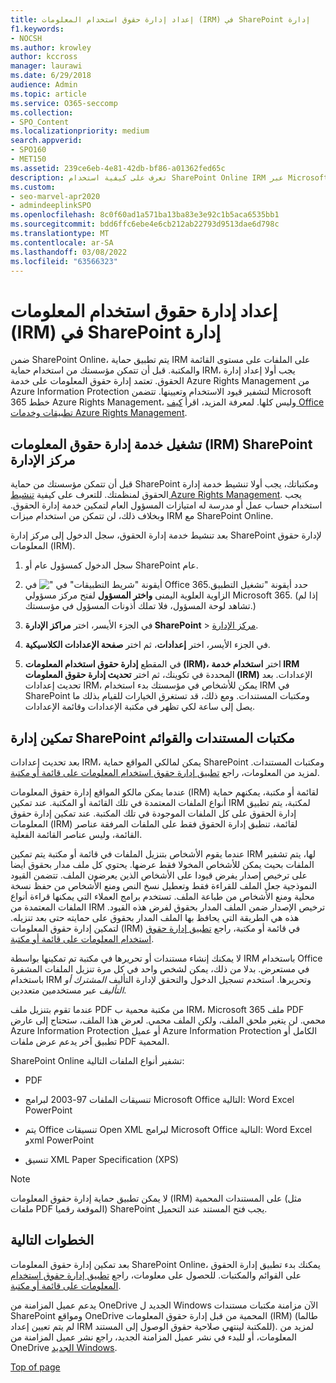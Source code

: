 ```yaml
---
title: إعداد إدارة حقوق استخدام المعلومات (IRM) في SharePoint إدارة
f1.keywords:
- NOCSH
ms.author: krowley
author: kccross
manager: laurawi
ms.date: 6/29/2018
audience: Admin
ms.topic: article
ms.service: O365-seccomp
ms.collection:
- SPO_Content
ms.localizationpriority: medium
search.appverid:
- SPO160
- MET150
ms.assetid: 239ce6eb-4e81-42db-bf86-a01362fed65c
description: تعرف على كيفية استخدام SharePoint Online IRM عبر Microsoft Azure Active Directory إدارة الحقوق (RMS) لحماية SharePoint ومكتبات المستندات.
ms.custom:
- seo-marvel-apr2020
- admindeeplinkSPO
ms.openlocfilehash: 8c0f60ad1a571ba13ba83e3e92c1b5aca6535bb1
ms.sourcegitcommit: bdd6ffc6ebe4e6cb212ab22793d9513dae6d798c
ms.translationtype: MT
ms.contentlocale: ar-SA
ms.lasthandoff: 03/08/2022
ms.locfileid: "63566323"
---
```

# <a name="set-up-information-rights-management-irm-in-sharepoint-admin-center"></a>إعداد إدارة حقوق استخدام المعلومات (IRM) في SharePoint إدارة

ضمن SharePoint Online، يتم تطبيق حماية IRM على الملفات على مستوى القائمة والمكتبة. قبل أن تتمكن مؤسستك من استخدام حماية IRM، يجب أولا إعداد إدارة الحقوق. تعتمد إدارة حقوق المعلومات على خدمة Azure Rights Management من Azure Information Protection لتشفير قيود الاستخدام وتعيينها. تتضمن Microsoft 365 خطط Azure Rights Management، وليس كلها. لمعرفة المزيد، اقرأ [كيف Office تطبيقات وخدمات Azure Rights Management](/azure/information-protection/understand-explore/office-apps-services-support).
  
## <a name="turn-on-irm-service-using-sharepoint-admin-center"></a>تشغيل خدمة إدارة حقوق المعلومات (IRM) SharePoint مركز الإدارة

قبل أن تتمكن مؤسستك من حماية SharePoint ومكتباتك، يجب أولا تنشيط خدمة إدارة الحقوق لمنظمتك. للتعرف على كيفية [تنشيط Azure Rights Management](/information-protection/deploy-use/activate-service). يجب استخدام حساب عمل أو مدرسة له امتيازات المسؤول العام لتمكين خدمة إدارة الحقوق. وبخلاف ذلك، لن تتمكن من استخدام ميزات IRM مع SharePoint Online.
  
بعد تنشيط خدمة إدارة الحقوق، سجل الدخول إلى مركز إدارة SharePoint لإدارة حقوق المعلومات (IRM).
  
1. سجل الدخول كمسؤول عام أو SharePoint عام.
    
2. حدد أيقونة "تشغيل التطبيق![" أيقونة "شريط التطبيقات" في Office 365.](../media/e5aee650-c566-4100-aaad-4cc2355d909f.png) في الزاوية العلوية اليمنى **واختر المسؤول** لفتح مركز مسؤولي Microsoft 365. (إذا لم تشاهد لوحة المسؤول، فلا تملك أذونات المسؤول في مؤسستك.) 
    
3. في الجزء الأيسر، اختر **مراكز الإدارة SharePoint** \> <a href="https://go.microsoft.com/fwlink/?linkid=2185219" target="_blank">مركز الإدارة</a>.
    
4. في الجزء الأيسر، اختر **إعدادات**، ثم اختر **صفحة الإعدادات الكلاسيكية**.
    
5. في المقطع **إدارة حقوق استخدام المعلومات (IRM)،** اختر **استخدام خدمة IRM** المحددة في تكوينك، ثم اختر **تحديث إدارة حقوق المعلومات (IRM)** الإعدادات. بعد تحديث إعدادات IRM، يمكن للأشخاص في مؤسستك بدء استخدام IRM في SharePoint ومكتبات المستندات. ومع ذلك، قد تستغرق الخيارات للقيام بذلك ما يصل إلى ساعة لكي تظهر في مكتبة الإعدادات وقائمة الإعدادات.
    
## <a name="irm-enable-sharepoint-document-libraries-and-lists"></a>تمكين إدارة SharePoint مكتبات المستندات والقوائم
<a name="__toc220831191"> </a>

بعد تحديث إعدادات IRM، يمكن لمالكي المواقع حماية SharePoint ومكتبات المستندات. لمزيد من المعلومات، راجع [تطبيق إدارة حقوق استخدام المعلومات على قائمة أو مكتبة](apply-irm-to-a-list-or-library.md).
  
عندما يمكن مالكو المواقع إدارة حقوق المعلومات (IRM) لقائمة أو مكتبة، يمكنهم حماية أنواع الملفات المعتمدة في تلك القائمة أو المكتبة. عند تمكين IRM لمكتبة، يتم تطبيق إدارة الحقوق على كل الملفات الموجودة في تلك المكتبة. عند تمكين إدارة حقوق المعلومات (IRM) لقائمة، تنطبق إدارة الحقوق فقط على الملفات المرفقة عناصر القائمة، وليس عناصر القائمة الفعلية.
  
عندما يقوم الأشخاص بتنزيل الملفات في قائمة أو مكتبة يتم تمكين IRM لها، يتم تشفير الملفات بحيث يمكن للأشخاص المخولا فقط عرضها. يحتوي كل ملف مدار بحقوق أيضا على ترخيص إصدار يفرض قيودا على الأشخاص الذين يعرضون الملف. تتضمن القيود النموذجية جعل الملف للقراءة فقط وتعطيل نسخ النص ومنع الأشخاص من حفظ نسخة محلية ومنع الأشخاص من طباعة الملف. تستخدم برامج العملاء التي يمكنها قراءة أنواع الملفات المعتمدة من IRM ترخيص الإصدار ضمن الملف المدار بحقوق لفرض هذه القيود. هذه هي الطريقة التي يحافظ بها الملف المدار بحقوق على حمايته حتى بعد تنزيله. لتمكين إدارة حقوق المعلومات (IRM) في قائمة أو مكتبة، راجع [تطبيق إدارة حقوق استخدام المعلومات على قائمة أو مكتبة](apply-irm-to-a-list-or-library.md).
  
لا يمكنك إنشاء مستندات أو تحريرها في مكتبة تم تمكينها بواسطة IRM باستخدام Office في مستعرض. بدلا من ذلك، يمكن لشخص واحد في كل مرة تنزيل الملفات المشفرة باستخدام IRM وتحريرها. استخدم تسجيل الدخول والتحقق لإدارة التأليف  *المشترك أو التأليف*  عبر مستخدمين متعددين. 
  
عندما تقوم بتنزيل ملف PDF من مكتبة محمية ب IRM، Microsoft 365 ملف PDF محمي. لن يتغير ملحق الملف، ولكن الملف محمي. لعرض هذا الملف، ستحتاج إلى عارض Azure Information Protection أو عميل Azure Information Protection الكامل أو تطبيق آخر يدعم عرض ملفات PDF المحمية. 
  
SharePoint Online تشفير أنواع الملفات التالية:
  
- PDF
    
- تنسيقات الملفات 97-2003 لبرامج Microsoft Office التالية: Word Excel PowerPoint
    
- يتم Office تنسيقات Open XML لبرامج Microsoft Office التالية: Word Excel وxml PowerPoint
    
- تنسيق XML Paper Specification (XPS)
 
> [!NOTE]
> لا يمكن تطبيق حماية إدارة حقوق المعلومات (IRM) على المستندات المحمية (مثل ملفات PDF الموقعة رقميا) SharePoint يجب فتح المستند عند التحميل. 

## <a name="next-steps"></a>الخطوات التالية
<a name="__toc220831191"> </a>

بعد تمكين إدارة حقوق المعلومات SharePoint Online، يمكنك بدء تطبيق إدارة الحقوق على القوائم والمكتبات. للحصول على معلومات، راجع [تطبيق إدارة حقوق استخدام المعلومات على قائمة أو مكتبة](apply-irm-to-a-list-or-library.md).
  
يدعم عميل المزامنة من OneDrive الجديد ل Windows الآن مزامنة مكتبات مستندات SharePoint ومواقع OneDrive المحمية من قبل إدارة حقوق المعلومات (IRM) (طالما لم يتم تعيين إعداد IRM للمكتبة لينتهي صلاحية حقوق الوصول إلى المستند). لمزيد من المعلومات، أو للبدء في نشر عميل المزامنة الجديد، راجع نشر عميل المزامنة من OneDrive [الجديد Windows](/onedrive/deploy-on-windows).
  
[Top of page](set-up-irm-in-sp-admin-center.md)